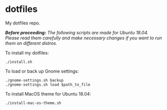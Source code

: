 # dotfiles

My dotfiles repo.

***Before proceeding:*** *The following scripts are made for Ubuntu 18.04. Please read them carefully and make necessary changes if you want to run them on different distros.*

To install my dotfiles:

```console
./install.sh
```

To load or back up Gnome settings:

```console
./gnome-settings.sh backup
./gnome-settings.sh load $path_to_file
```

To install MacOS theme for Ubuntu 18.04:

```console
./install-mac-os-theme.sh
```

